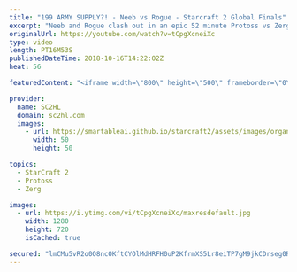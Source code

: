 ```yaml
---
title: "199 ARMY SUPPLY?! - Neeb vs Rogue - Starcraft 2 Global Finals"
excerpt: "Neeb and Rogue clash out in an epic 52 minute Protoss vs Zerg during the Starcraft 2 Global Finals (live this and next weekend!)  ► http://bit.ly/SC2HLsubscribe - SUBSCRIBE to SC2HL!    A 15 minute highlight reel from the hour long vod!     Thank you for watching our videos! Subscribe for more StarCraft"
originalUrl: https://youtube.com/watch?v=tCpgXcneiXc
type: video
length: PT16M53S
publishedDateTime: 2018-10-16T14:22:02Z
heat: 56

featuredContent: "<iframe width=\"800\" height=\"500\" frameborder=\"0\" src=\"https://www.youtube.com/embed/tCpgXcneiXc\" allow=\"accelerometer; autoplay; encrypted-media; gyroscope; picture-in-picture\" allowfullscreen></iframe>"

provider:
  name: SC2HL
  domain: sc2hl.com
  images:
    - url: https://smartableai.github.io/starcraft2/assets/images/organizations/sc2hl.com-50x50.jpg
      width: 50
      height: 50

topics:
  - StarCraft 2
  - Protoss
  - Zerg

images:
  - url: https://i.ytimg.com/vi/tCpgXcneiXc/maxresdefault.jpg
    width: 1280
    height: 720
    isCached: true

secured: "lmCMu5vR2o0O8ncOKftCYOlMdHRFH0uP2KfrmXS5Lr8eiTP7gM9jkCDrseg0R/VJmTEO/d6kLb1Sd5GD7IKIw1gPZKPCwH1epbh3A5HC3b8taNSCOozw4SqVgzbOzw1rX3tGThgBP9yTxfeRLriQOIexqUPb3LF1J+JRuHhpXEvY9iGXchQCZ2hRWOW3rMfI0GSgt7JVAUyxpIjCa5O7txDdvHl4FIjdSWwbL9HJZq61a9F+sVgyxZv0k+v/Jv6UlbpvYawgg+j5Sj4XWK1pBEFKGvF7MCxQiF2nEJtYzko8HJvTwZ3/OzWAQWXj5Fanv+oRNbiZOJdX1sqLnjSJeQU3yjXyId2USTafSL/XGH6MRKCa9mLQOvYdC/yc0l1eOv/1bkFt4YJds0hu3drmpFzxT+unZBdlY7Xrj4VcZCiU8AJQkUVkCHTXRHlN/PvL;FFPi1fdUqD0CBRzguhhlkQ=="
---
```


